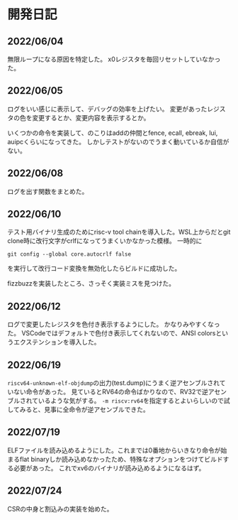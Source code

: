 # 開発日記
## 2022/06/04
無限ループになる原因を特定した。
x0レジスタを毎回リセットしていなかった。
## 2022/06/05
ログをいい感じに表示して、デバッグの効率を上げたい。
変更があったレジスタの色を変更するとか、変更内容を表示するとか。

いくつかの命令を実装して、のこりはaddの仲間とfence, ecall, ebreak, lui, auipcくらいになってきた。
しかしテストがないのでうまく動いているか自信がない。

## 2022/06/08
ログを出す関数をまとめた。

## 2022/06/10
テスト用バイナリ生成のためにrisc-v tool chainを導入した。WSL上からだとgit clone時に改行文字がcrlfになってうまくいかなかった模様。
一時的に

```
git config --global core.autocrlf false
```

を実行して改行コード変換を無効化したらビルドに成功した。

fizzbuzzを実装したところ、さっそく実装ミスを見つけた。

## 2022/06/12
ログで変更したレジスタを色付き表示するようにした。
かなりみやすくなった。
VSCodeではデフォルトで色付き表示してくれないので、ANSI colorsというエクステンションを導入した。

## 2022/06/19
`riscv64-unknown-elf-objdump`の出力(test.dump)にうまく逆アセンブルされていない命令があった。
見ているとRV64の命令ばかりなので、RV32で逆アセンブルされているような気がする。
`-m riscv:rv64`を指定するとよいらしいので試してみると、見事に全命令が逆アセンブルできた。

## 2022/07/19
ELFファイルを読み込めるようにした。これまでは0番地からいきなり命令が始まるflat binaryしか読み込めなかったため、特殊なオプションをつけてビルドする必要があった。
これでxv6のバイナリが読み込めるようになるはず。

## 2022/07/24
CSRの中身と割込みの実装を始めた。
